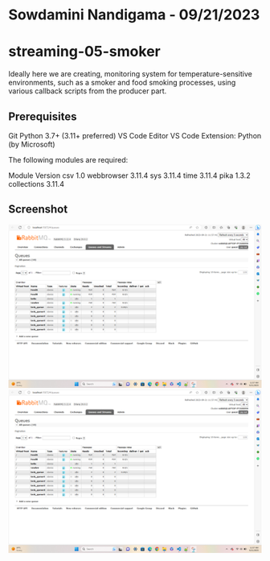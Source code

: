 # Sowdamini Nandigama - 09/21/2023
# streaming-05-smoker
Ideally here we are creating, monitoring system for temperature-sensitive environments, such as a smoker and food smoking processes, using various callback scripts from the producer part. 

## Prerequisites 
Git 
Python 3.7+ (3.11+ preferred) 
VS Code Editor 
VS Code Extension: Python (by Microsoft)

The following modules are required:

Module Version 
csv 1.0 
webbrowser 3.11.4 
sys 3.11.4 
time 3.11.4 
pika 1.3.2 
collections 3.11.4

## Screenshot

![RabbitMQ - Admin Queues](https://github.com/SowdaminiN/streaming-05-smart-smoker/blob/main/Admin_UI.png)
![RabbitMQ - Powershell Queues](https://github.com/SowdaminiN/streaming-05-smart-smoker/blob/main/Admin_UI.png)


